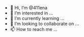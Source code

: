 - 👋 Hi, I’m @411ena
- 👀 I’m interested in ...
- 🌱 I’m currently learning ...
- 💞️ I’m looking to collaborate on ...
- 📫 How to reach me ...

<!---
411ena/411ena is a ✨ special ✨ repository because its `README.md` (this file) appears on your GitHub profile.
You can click the Preview link to take a look at your changes.
--->
